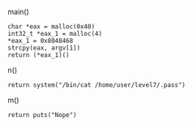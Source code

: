 
main()
```
char *eax = malloc(0x40)
int32_t *eax_1 = malloc(4)
*eax_1 = 0x8048468
strcpy(eax, argv[1])
return (*eax_1)()
```

n()
```
return system("/bin/cat /home/user/level7/.pass")
```

m()
```
return puts("Nope")
```
